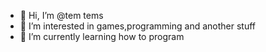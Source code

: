 - 👋 Hi, I’m @tem tems
- 👀 I’m interested in games,programming and another stuff
- 🌱 I’m currently learning how to program


<!---
bendy35409/bendy35409 is a ✨ special ✨ repository because its `README.md` (this file) appears on your GitHub profile.
You can click the Preview link to take a look at your changes.
--->

